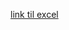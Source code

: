 <!--
<a href=https://github.com/nicolaischmidt/CHRU/blob/c1a3913618083eed1342a050cd3b774647954944/chru_cube_meta.xlsx> LINK <\a>
-->

<!--
<a href="https://github.com/nicolaischmidt/CHRU/blob/c1a3913618083eed1342a050cd3b774647954944/chru_cube_meta.xlsx">Markdown cheatsheet</a>
-->

[link til excel](https://github.com/nicolaischmidt/CHRU/blob/c1a3913618083eed1342a050cd3b774647954944/chru_cube_meta.xlsx)

 <!--
<li><a href="{{ 'https://www.markdownguide.org/cheat-sheet/'}}" target="_blank">Markdown cheatsheet</a></li>  
-->
